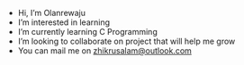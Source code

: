 - Hi, I’m Olanrewaju
- I’m interested in learning
- I’m currently learning C Programming 
- I’m looking to collaborate on project that will help me grow
- You can mail me on zhikrusalam@outlook.com

<!---
ithee2014/ithee2014 is a ✨ special ✨ repository because its `README.md` (this file) appears on your GitHub profile.
You can click the Preview link to take a look at your changes.
--->
